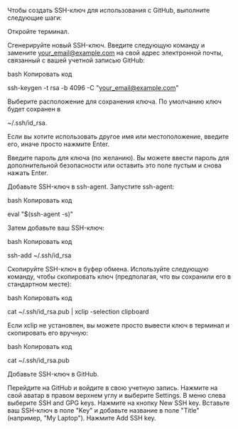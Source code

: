 Чтобы создать SSH-ключ для использования с GitHub, выполните следующие шаги:

Откройте терминал.

Сгенерируйте новый SSH-ключ. Введите следующую команду и замените your_email@example.com на свой адрес электронной почты, связанный с вашей учетной записью GitHub:

bash
Копировать код

ssh-keygen -t rsa -b 4096 -C "your_email@example.com"

Выберите расположение для сохранения ключа. По умолчанию ключ будет сохранен в

~/.ssh/id_rsa.

Если вы хотите использовать другое имя или местоположение, введите его, иначе просто нажмите Enter.

Введите пароль для ключа (по желанию). Вы можете ввести пароль для дополнительной безопасности или оставить это поле пустым и снова нажать Enter.

Добавьте SSH-ключ в ssh-agent. Запустите ssh-agent:

bash
Копировать код

eval "$(ssh-agent -s)"

Затем добавьте ваш SSH-ключ:

bash
Копировать код

ssh-add ~/.ssh/id_rsa

Скопируйте SSH-ключ в буфер обмена. Используйте следующую команду, чтобы скопировать ключ (предполагая, что вы сохранили его в стандартном месте):

bash
Копировать код

cat ~/.ssh/id_rsa.pub | xclip -selection clipboard

Если xclip не установлен, вы можете просто вывести ключ в терминал и скопировать его вручную:

bash
Копировать код

cat ~/.ssh/id_rsa.pub

Добавьте SSH-ключ в GitHub.

Перейдите на GitHub и войдите в свою учетную запись.
Нажмите на свой аватар в правом верхнем углу и выберите Settings.
В меню слева выберите SSH and GPG keys.
Нажмите на кнопку New SSH key.
Вставьте ваш SSH-ключ в поле "Key" и добавьте название в поле "Title" (например, "My Laptop").
Нажмите Add SSH key.







